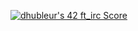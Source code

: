 [![dhubleur's 42 ft_irc Score](https://badge42.vercel.app/api/v2/cl17mmix8000609mjfyxevavs/project/2863702)](https://github.com/JaeSeoKim/badge42)
